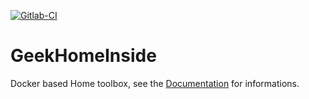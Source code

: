 [![Gitlab-CI](https://gitlab.com/guiadco/geekhomeinside/badges/master/build.svg)](https://gitlab.com/guiadco/geekhomeinside/pipelines)

# GeekHomeInside

Docker based Home toolbox, see the [Documentation](https://geekhomeinside.github.io/oneforall/) for informations.
